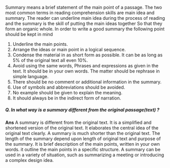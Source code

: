 Summary means a brief statement of the main point of a passage. The two most common terms in reading comprehension skills are main idea and summary. The reader can underline main idea during the process of reading and the summary is the skill of putting the main ideas together So that they form an organic whole. In order to write a good summary the following point should be kept in mind

1. Underline the main points.
2. Arrange the ideas or main point in a logical sequence.
3. Condense the material in as short form as possible. It can be as long as 5% of the original text all even 10%.
4. Avoid using the same words, Phrases and expressions as given in the text. It should be in your own words. The matter should be rephrase in simple language.
5. There should be no comment or additional information in the summary.
6. Use of symbols and abbreviations should be avoided.
7. No example should be given to explain the meaning.
8. It should always be in the indirect form of narration.

##### Q. In what way is a summary different from the original passage(text) ?
**Ans** A summary is different from the original text. It is a simplified and shortened version of the original text. It elaborates the central idea of the original text clearly. A summary is much shorter than the original text. The length of the summary depend upon length of original text and purpose of the summary. It is brief description of the main points, written in your own words. it outline the main points in a specific structure. A summary can be used in a variety of situation, such as summarizing a meeting or introducing a complex design idea.